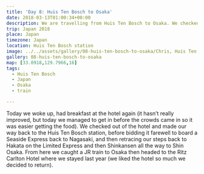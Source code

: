 ```yaml
---
title: 'Day 8: Huis Ten Bosch to Osaka'
date: 2018-03-13T01:00:34+00:00
description: We are travelling from Huis Ten Bosch to Osaka. We checked out of the hotel, made our way back to the Huis Ten Bosch station.
trip: Japan 2018
place: Japan
timezone: Japan
location: Huis Ten Bosch station
image: ../../assets/gallery/08-huis-ten-bosch-to-osaka/Chris, Huis Ten Bosch platform.jpeg
gallery: 08-huis-ten-bosch-to-osaka
map: [33.0918,129.7966,16]
tags:
  - Huis Ten Bosch
  - Japan
  - Osaka
  - train

---
```

Today we woke up, had breakfast at the hotel again (it hasn&#8217;t really improved, but today we managed to get in before the crowds came in so it was easier getting the food). We checked out of the hotel and made our way back to the Huis Ten Bosch station, before bidding it farewell to board a Seaside Express back to Nagasaki, and then retracing our steps back to Hakata on the Limited Express and then Shinkansen all the way to Shin Osaka. From here we caught a JR train to Osaka then headed to the Ritz Carlton Hotel where we stayed last year (we liked the hotel so much we decided to return).

